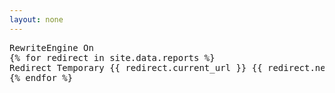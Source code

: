 ```yaml
---
layout: none
---
```

<pre>
RewriteEngine On
{% for redirect in site.data.reports %}
Redirect Temporary {{ redirect.current_url }} {{ redirect.new_url }} 
{% endfor %}
</pre>